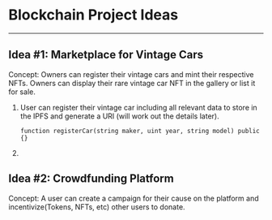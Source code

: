 # Blockchain Project Ideas
---
## Idea #1: Marketplace for Vintage Cars

Concept: Owners can register their vintage cars and mint their respective NFTs. Owners can display their rare vintage car NFT in the gallery or list it for sale. 

1. User can register their vintage car including all relevant data to store in the IPFS and generate a URI (will work out the details later).

    ```function registerCar(string maker, uint year, string model) public {}```

2. 

## Idea #2: Crowdfunding Platform

Concept: A user can create a campaign for their cause on the platform and incentivize(Tokens, NFTs, etc) other users to donate.

